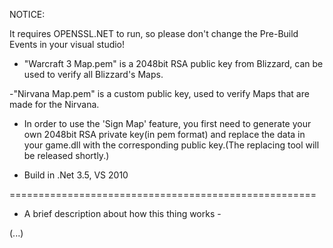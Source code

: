 NOTICE:

It requires OPENSSL.NET to run, so please don't change the Pre-Build Events in your visual studio!


 - "Warcraft 3 Map.pem" is a 2048bit RSA public key from Blizzard, can be used to verify all Blizzard's Maps.

 -"Nirvana Map.pem" is a custom public key, used to verify Maps that are made for the Nirvana.

 - In order to use the 'Sign Map' feature, you first need to generate your own 2048bit RSA private key(in pem format) and replace the data in your game.dll with the corresponding public key.(The replacing tool will be released shortly.)


 - Build in .Net 3.5, VS 2010

=====================================================

- A brief description about how this thing works -

(...)